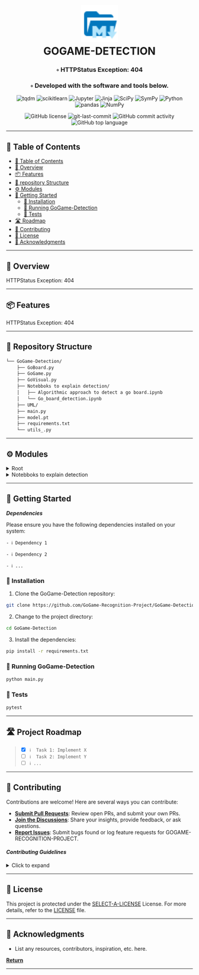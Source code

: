 <div align="center">
<h1 align="center">
<img src="https://raw.githubusercontent.com/PKief/vscode-material-icon-theme/ec559a9f6bfd399b82bb44393651661b08aaf7ba/icons/folder-markdown-open.svg" width="100" />
<br>GOGAME-DETECTION</h1>
<h3>◦ HTTPStatus Exception: 404</h3>
<h3>◦ Developed with the software and tools below.</h3>

<p align="center">
<img src="https://img.shields.io/badge/tqdm-FFC107.svg?style=flat-square&logo=tqdm&logoColor=black" alt="tqdm" />
<img src="https://img.shields.io/badge/scikitlearn-F7931E.svg?style=flat-square&logo=scikit-learn&logoColor=white" alt="scikitlearn" />
<img src="https://img.shields.io/badge/Jupyter-F37626.svg?style=flat-square&logo=Jupyter&logoColor=white" alt="Jupyter" />
<img src="https://img.shields.io/badge/Jinja-B41717.svg?style=flat-square&logo=Jinja&logoColor=white" alt="Jinja" />
<img src="https://img.shields.io/badge/SciPy-8CAAE6.svg?style=flat-square&logo=SciPy&logoColor=white" alt="SciPy" />

<img src="https://img.shields.io/badge/SymPy-3B5526.svg?style=flat-square&logo=SymPy&logoColor=white" alt="SymPy" />
<img src="https://img.shields.io/badge/Python-3776AB.svg?style=flat-square&logo=Python&logoColor=white" alt="Python" />
<img src="https://img.shields.io/badge/pandas-150458.svg?style=flat-square&logo=pandas&logoColor=white" alt="pandas" />
<img src="https://img.shields.io/badge/NumPy-013243.svg?style=flat-square&logo=NumPy&logoColor=white" alt="NumPy" />
</p>
<img src="https://img.shields.io/github/license/GoGame-Recognition-Project/GoGame-Detection?style=flat-square&color=5D6D7E" alt="GitHub license" />
<img src="https://img.shields.io/github/last-commit/GoGame-Recognition-Project/GoGame-Detection?style=flat-square&color=5D6D7E" alt="git-last-commit" />
<img src="https://img.shields.io/github/commit-activity/m/GoGame-Recognition-Project/GoGame-Detection?style=flat-square&color=5D6D7E" alt="GitHub commit activity" />
<img src="https://img.shields.io/github/languages/top/GoGame-Recognition-Project/GoGame-Detection?style=flat-square&color=5D6D7E" alt="GitHub top language" />
</div>

---

## 📖 Table of Contents
- [📖 Table of Contents](#-table-of-contents)
- [📍 Overview](#-overview)
- [📦 Features](#-features)
- [📂 repository Structure](#-repository-structure)
- [⚙️ Modules](#modules)
- [🚀 Getting Started](#-getting-started)
    - [🔧 Installation](#-installation)
    - [🤖 Running GoGame-Detection](#-running-GoGame-Detection)
    - [🧪 Tests](#-tests)
- [🛣 Roadmap](#-roadmap)
- [🤝 Contributing](#-contributing)
- [📄 License](#-license)
- [👏 Acknowledgments](#-acknowledgments)

---


## 📍 Overview

HTTPStatus Exception: 404

---

## 📦 Features

HTTPStatus Exception: 404

---


## 📂 Repository Structure

```sh
└── GoGame-Detection/
    ├── GoBoard.py
    ├── GoGame.py
    ├── GoVisual.py
    ├── Notebboks to explain detection/
    │   ├── Algorithmic approach to detect a go board.ipynb
    │   └── Go_board_detection.ipynb
    ├── UML/
    ├── main.py
    ├── model.pt
    ├── requirements.txt
    └── utils_.py

```

---


## ⚙️ Modules

<details closed><summary>Root</summary>

| File                                                                                                          | Summary                   |
| ---                                                                                                           | ---                       |
| [requirements.txt](https://github.com/GoGame-Recognition-Project/GoGame-Detection/blob/main/requirements.txt) | HTTPStatus Exception: 404 |
| [GoBoard.py](https://github.com/GoGame-Recognition-Project/GoGame-Detection/blob/main/GoBoard.py)             | HTTPStatus Exception: 404 |
| [GoGame.py](https://github.com/GoGame-Recognition-Project/GoGame-Detection/blob/main/GoGame.py)               | HTTPStatus Exception: 404 |
| [utils_.py](https://github.com/GoGame-Recognition-Project/GoGame-Detection/blob/main/utils_.py)               | HTTPStatus Exception: 404 |
| [main.py](https://github.com/GoGame-Recognition-Project/GoGame-Detection/blob/main/main.py)                   | HTTPStatus Exception: 404 |
| [GoVisual.py](https://github.com/GoGame-Recognition-Project/GoGame-Detection/blob/main/GoVisual.py)           | HTTPStatus Exception: 404 |

</details>

<details closed><summary>Notebboks to explain detection</summary>

| File                                                                                                                                                                                                       | Summary                   |
| ---                                                                                                                                                                                                        | ---                       |
| [Go_board_detection.ipynb](https://github.com/GoGame-Recognition-Project/GoGame-Detection/blob/main/Notebboks to explain detection/Go_board_detection.ipynb)                                               | HTTPStatus Exception: 404 |
| [Algorithmic approach to detect a go board.ipynb](https://github.com/GoGame-Recognition-Project/GoGame-Detection/blob/main/Notebboks to explain detection/Algorithmic approach to detect a go board.ipynb) | HTTPStatus Exception: 404 |

</details>

---

## 🚀 Getting Started

***Dependencies***

Please ensure you have the following dependencies installed on your system:

`- ℹ️ Dependency 1`

`- ℹ️ Dependency 2`

`- ℹ️ ...`

### 🔧 Installation

1. Clone the GoGame-Detection repository:
```sh
git clone https://github.com/GoGame-Recognition-Project/GoGame-Detection.git
```

2. Change to the project directory:
```sh
cd GoGame-Detection
```

3. Install the dependencies:
```sh
pip install -r requirements.txt
```

### 🤖 Running GoGame-Detection

```sh
python main.py
```

### 🧪 Tests
```sh
pytest
```

---


## 🛣 Project Roadmap

> - [X] `ℹ️  Task 1: Implement X`
> - [ ] `ℹ️  Task 2: Implement Y`
> - [ ] `ℹ️ ...`


---

## 🤝 Contributing

Contributions are welcome! Here are several ways you can contribute:

- **[Submit Pull Requests](https://github.com/GoGame-Recognition-Project/GoGame-Detection/blob/main/CONTRIBUTING.md)**: Review open PRs, and submit your own PRs.
- **[Join the Discussions](https://github.com/GoGame-Recognition-Project/GoGame-Detection/discussions)**: Share your insights, provide feedback, or ask questions.
- **[Report Issues](https://github.com/GoGame-Recognition-Project/GoGame-Detection/issues)**: Submit bugs found or log feature requests for GOGAME-RECOGNITION-PROJECT.

#### *Contributing Guidelines*

<details closed>
<summary>Click to expand</summary>

1. **Fork the Repository**: Start by forking the project repository to your GitHub account.
2. **Clone Locally**: Clone the forked repository to your local machine using a Git client.
   ```sh
   git clone <your-forked-repo-url>
   ```
3. **Create a New Branch**: Always work on a new branch, giving it a descriptive name.
   ```sh
   git checkout -b new-feature-x
   ```
4. **Make Your Changes**: Develop and test your changes locally.
5. **Commit Your Changes**: Commit with a clear and concise message describing your updates.
   ```sh
   git commit -m 'Implemented new feature x.'
   ```
6. **Push to GitHub**: Push the changes to your forked repository.
   ```sh
   git push origin new-feature-x
   ```
7. **Submit a Pull Request**: Create a PR against the original project repository. Clearly describe the changes and their motivations.

Once your PR is reviewed and approved, it will be merged into the main branch.

</details>

---

## 📄 License


This project is protected under the [SELECT-A-LICENSE](https://choosealicense.com/licenses) License. For more details, refer to the [LICENSE](https://choosealicense.com/licenses/) file.

---

## 👏 Acknowledgments

- List any resources, contributors, inspiration, etc. here.

[**Return**](#Top)

---

